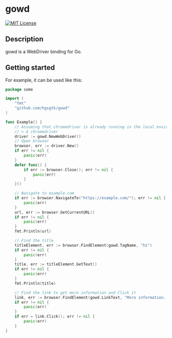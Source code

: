 # gowd

[![MIT License](https://img.shields.io/github/license/hgsgtk/gowd)](https://github.com/hgsgtk/gowd/blob/main/LICENSE)

## Description

gowd is a WebDriver binding for Go.

## Getting started

For example, it can be used like this:

```go
package some

import (
	"fmt"
	"github.com/hgsgtk/gowd"
)

func Example() {
	// Assuming that chromedriver is already running in the local environment
	// > $ chromedriver
	driver := gowd.NewWebDriver()
	// Open browser
	browser, err := driver.New()
	if err != nil {
		panic(err)
	}
	defer func() {
		if err := browser.Close(); err != nil {
			panic(err)
		}
	}()

	// Navigate to example.com
	if err := browser.NavigateTo("https://example.com/"); err != nil {
		panic(err)
	}
	url, err := browser.GetCurrentURL()
	if err != nil {
		panic(err)
	}
	fmt.Println(url)

	// Find the title
	titleElement, err := browser.FindElement(gowd.TagName, "h1")
	if err != nil {
		panic(err)
	}
	title, err := titleElement.GetText()
	if err != nil {
		panic(err)
	}
	fmt.Println(title)

	// Find the link to get more information and Click it
	link, err := browser.FindElement(gowd.LinkText, "More information...")
	if err != nil {
		panic(err)
	}
	if err = link.Click(); err != nil {
		panic(err)
	}
}
```
